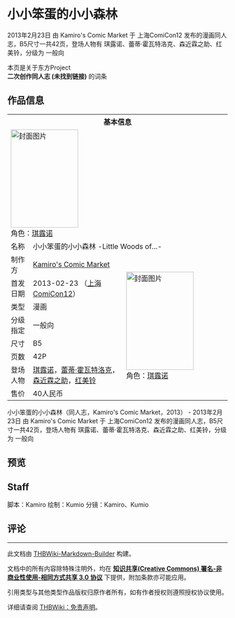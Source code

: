 # 小小笨蛋的小小森林

<!-- source html: G:\repos\THBWiki-Markdown-Builder\THBWikiMarkdown\Temp\main\5\5b\ns0%3A%E5%B0%8F%E5%B0%8F%E7%AC%A8%E8%9B%8B%E7%9A%84%E5%B0%8F%E5%B0%8F%E6%A3%AE%E6%9E%97.html -->

2013年2月23日 由 Kamiro's Comic Market 于 上海ComiCon12 发布的漫画同人志，B5尺寸一共42页，登场人物有 琪露诺、蕾蒂·霍瓦特洛克、森近霖之助、红美铃，分级为 一般向

本页是关于东方Project  
 **二次创作同人志 (未找到链接)** 的词条
## 作品信息

<table><tbody><tr><th colspan="3">基本信息</th></tr><tr><td class="cover-artwork-mobile" colspan="2"><a href="./文件-小小笨蛋的小小森林封面.jpg.md" class="image" title="封面图片"><img alt="封面图片" src="https://upload.thwiki.cc/thumb/a/a4/%E5%B0%8F%E5%B0%8F%E7%AC%A8%E8%9B%8B%E7%9A%84%E5%B0%8F%E5%B0%8F%E6%A3%AE%E6%9E%97%E5%B0%81%E9%9D%A2.jpg/154px-%E5%B0%8F%E5%B0%8F%E7%AC%A8%E8%9B%8B%E7%9A%84%E5%B0%8F%E5%B0%8F%E6%A3%AE%E6%9E%97%E5%B0%81%E9%9D%A2.jpg" decoding="async" loading="lazy" width="154" height="224" srcset="https://upload.thwiki.cc/thumb/a/a4/%E5%B0%8F%E5%B0%8F%E7%AC%A8%E8%9B%8B%E7%9A%84%E5%B0%8F%E5%B0%8F%E6%A3%AE%E6%9E%97%E5%B0%81%E9%9D%A2.jpg/231px-%E5%B0%8F%E5%B0%8F%E7%AC%A8%E8%9B%8B%E7%9A%84%E5%B0%8F%E5%B0%8F%E6%A3%AE%E6%9E%97%E5%B0%81%E9%9D%A2.jpg 1.5x, https://upload.thwiki.cc/thumb/a/a4/%E5%B0%8F%E5%B0%8F%E7%AC%A8%E8%9B%8B%E7%9A%84%E5%B0%8F%E5%B0%8F%E6%A3%AE%E6%9E%97%E5%B0%81%E9%9D%A2.jpg/308px-%E5%B0%8F%E5%B0%8F%E7%AC%A8%E8%9B%8B%E7%9A%84%E5%B0%8F%E5%B0%8F%E6%A3%AE%E6%9E%97%E5%B0%81%E9%9D%A2.jpg 2x" data-file-width="2752" data-file-height="4000"></a><div class="cover-char">角色：<a href="./琪露诺.md" title="琪露诺">琪露诺</a></div></td>
</tr><tr><td class="label">名称</td><td colspan="2"> 小小笨蛋的小小森林 -Little Woods of...- </td></tr><tr><td class="label">制作方</td><td><a href="./Kamiro's_Comic_Market.md" title="Kamiro&#39;s Comic Market">Kamiro's Comic Market</a></td><td class="cover-artwork" rowspan="8" style="min-width:224px;"><a href="./文件-小小笨蛋的小小森林封面.jpg.md" class="image" title="封面图片"><img alt="封面图片" src="https://upload.thwiki.cc/thumb/a/a4/%E5%B0%8F%E5%B0%8F%E7%AC%A8%E8%9B%8B%E7%9A%84%E5%B0%8F%E5%B0%8F%E6%A3%AE%E6%9E%97%E5%B0%81%E9%9D%A2.jpg/154px-%E5%B0%8F%E5%B0%8F%E7%AC%A8%E8%9B%8B%E7%9A%84%E5%B0%8F%E5%B0%8F%E6%A3%AE%E6%9E%97%E5%B0%81%E9%9D%A2.jpg" decoding="async" loading="lazy" width="154" height="224" srcset="https://upload.thwiki.cc/thumb/a/a4/%E5%B0%8F%E5%B0%8F%E7%AC%A8%E8%9B%8B%E7%9A%84%E5%B0%8F%E5%B0%8F%E6%A3%AE%E6%9E%97%E5%B0%81%E9%9D%A2.jpg/231px-%E5%B0%8F%E5%B0%8F%E7%AC%A8%E8%9B%8B%E7%9A%84%E5%B0%8F%E5%B0%8F%E6%A3%AE%E6%9E%97%E5%B0%81%E9%9D%A2.jpg 1.5x, https://upload.thwiki.cc/thumb/a/a4/%E5%B0%8F%E5%B0%8F%E7%AC%A8%E8%9B%8B%E7%9A%84%E5%B0%8F%E5%B0%8F%E6%A3%AE%E6%9E%97%E5%B0%81%E9%9D%A2.jpg/308px-%E5%B0%8F%E5%B0%8F%E7%AC%A8%E8%9B%8B%E7%9A%84%E5%B0%8F%E5%B0%8F%E6%A3%AE%E6%9E%97%E5%B0%81%E9%9D%A2.jpg 2x" data-file-width="2752" data-file-height="4000"></a><div class="cover-char">角色：<a href="./琪露诺.md" title="琪露诺">琪露诺</a></div></td>
</tr><tr><td class="label">首发日期</td><td>2013-02-23&#160;（<a href="/展会作品列表?e=%E4%B8%8A%E6%B5%B7ComiCon%2312">上海ComiCon12</a>）</td></tr><tr><td class="label">类型</td><td>漫画</td></tr><tr><td class="label">分级指定</td><td>一般向</td></tr><tr><td class="label">尺寸</td><td>B5</td></tr><tr><td class="label">页数</td><td>42P</td></tr><tr><td class="label">登场人物</td><td><a href="./琪露诺.md" title="琪露诺">琪露诺</a>，<a href="./蕾蒂·霍瓦特洛克.md" title="蕾蒂·霍瓦特洛克">蕾蒂·霍瓦特洛克</a>，<a href="./森近霖之助.md" title="森近霖之助">森近霖之助</a>，<a href="./红美铃.md" title="红美铃">红美铃</a></td></tr><tr><td class="label">售价</td><td>40人民币</td></tr></tbody></table>

小小笨蛋的小小森林（同人志，Kamiro's Comic Market，2013） - 2013年2月23日 由 Kamiro's Comic Market 于 上海ComiCon12 发布的漫画同人志，B5尺寸一共42页，登场人物有 琪露诺、蕾蒂·霍瓦特洛克、森近霖之助、红美铃，分级为 一般向
## 预览
## Staff
脚本：Kamiro
绘制：Kumio
分镜：Kamiro、Kumio

## 评论




---

此文档由 [THBWiki-Markdown-Builder](https://github.com/Delsin-Yu/THBWiki-Markdown-Builder) 构建。

文档中的所有内容除特殊注明外，均在 [**知识共享(Creative Commons) 署名-非商业性使用-相同方式共享 3.0 协议**](https://creativecommons.org/licenses/by-sa/3.0/deed.zh-hans) 下提供，附加条款亦可能应用。

引用类型与其他类型作品版权归原作者所有，如有作者授权则遵照授权协议使用。

详细请查阅 [THBWiki：免责声明](https://thbwiki.cc/THBWiki:%E5%85%8D%E8%B4%A3%E5%A3%B0%E6%98%8E)。

